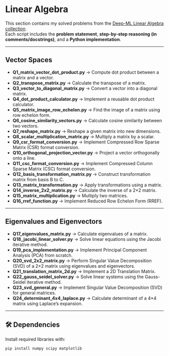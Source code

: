 # Linear Algebra

This section contains my solved problems from the [Deep-ML Linear Algebra collection](https://www.deep-ml.com/collections/Linear%20Algebra).  
Each script includes the **problem statement**, **step-by-step reasoning (in comments/docstrings)**, and a **Python implementation**.  

---

##  Vector Spaces
- **Q1_matrix_vector_dot_product.py** → Compute dot product between a matrix and a vector.  
- **Q2_transpose_matrix.py** → Calculate the transpose of a matrix.  
- **Q3_vector_to_diagonal_matrix.py** → Convert a vector into a diagonal matrix.  
- **Q4_dot_product_calculator.py** → Implement a reusable dot product calculator.  
- **Q5_matrix_image_row_echelon.py** → Find the image of a matrix using row echelon form.  
- **Q6_cosine_similarity_vectors.py** → Calculate cosine similarity between two vectors.  
- **Q7_reshape_matrix.py** → Reshape a given matrix into new dimensions.  
- **Q8_scalar_multiplication_matrix.py** → Multiply a matrix by a scalar.  
- **Q9_csr_format_conversion.py** → Implement Compressed Row Sparse Matrix (CSR) format conversion.  
- **Q10_orthogonal_projection_vector.py** → Project a vector orthogonally onto a line.  
- **Q11_csc_format_conversion.py** → Implement Compressed Column Sparse Matrix (CSC) format conversion.  
- **Q12_basis_transformation_matrix.py** → Construct transformation matrix from basis B to C.  
- **Q13_matrix_transformation.py** → Apply transformations using a matrix.  
- **Q14_inverse_2x2_matrix.py** → Calculate the inverse of a 2×2 matrix.  
- **Q15_matrix_multiplication.py** → Multiply two matrices.  
- **Q16_rref_function.py** → Implement Reduced Row Echelon Form (RREF).  

---

##  Eigenvalues and Eigenvectors
- **Q17_eigenvalues_matrix.py** → Calculate eigenvalues of a matrix.  
- **Q18_jacobi_linear_solver.py** → Solve linear equations using the Jacobi iterative method.  
- **Q19_pca_implementation.py** → Implement Principal Component Analysis (PCA) from scratch.  
- **Q20_svd_2x2_matrix.py** → Perform Singular Value Decomposition (SVD) of a 2×2 matrix using eigenvalues and eigenvectors.  
- **Q21_translation_matrix_2d.py** → Implement a 2D Translation Matrix.  
- **Q22_gauss_seidel_solver.py** → Solve linear systems using the Gauss-Seidel iterative method.  
- **Q23_svd_general.py** → Implement Singular Value Decomposition (SVD) for general matrices.  
- **Q24_determinant_4x4_laplace.py** → Calculate determinant of a 4×4 matrix using Laplace’s expansion.  

---

## 🛠 Dependencies

Install required libraries with:

```bash
pip install numpy scipy matplotlib
